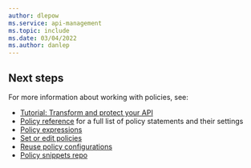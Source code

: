 ```yaml
---
author: dlepow
ms.service: api-management
ms.topic: include
ms.date: 03/04/2022
ms.author: danlep
---
```

## Next steps

For more information about working with policies, see:

+ [Tutorial: Transform and protect your API](../articles/api-management/transform-api.md)
+ [Policy reference](../articles/api-management/api-management-policies.md) for a full list of policy statements and their settings
+ [Policy expressions](../articles/api-management/api-management-policy-expressions.md)
+ [Set or edit policies](../articles/api-management/set-edit-policies.md)
+ [Reuse policy configurations](../articles/api-management/policy-fragments.md)
+ [Policy snippets repo](https://github.com/Azure/api-management-policy-snippets)	